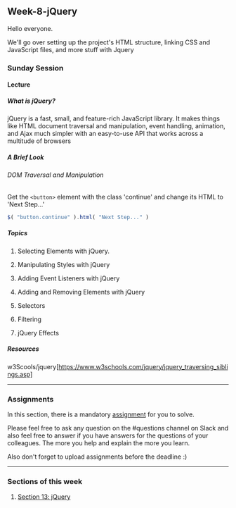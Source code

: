 ## Week-8-jQuery

Hello everyone. 

We'll go over setting up the project's HTML structure, linking CSS and JavaScript files, 
and more stuff with Jquery 

### Sunday Session

#### Lecture

##### What is jQuery?

jQuery is a fast, small, and feature-rich JavaScript library. It makes things like HTML document traversal and manipulation, event handling, animation, and Ajax much simpler with an easy-to-use API that works across a multitude of browsers

##### A Brief Look

###### DOM Traversal and Manipulation

Get the ```<button>``` element with the class 'continue' and change its HTML to 'Next Step...'

```javascript
$( "button.continue" ).html( "Next Step..." )
```

##### Topics

1. Selecting Elements with jQuery.

2. Manipulating Styles with jQuery

3. Adding Event Listeners with jQuery

4. Adding and Removing Elements with jQuery

5. Selectors

6. Filtering

7. jQuery Effects



##### Resources

w3Scools/jquery[https://www.w3schools.com/jquery/jquery_traversing_siblings.asp]

---

### Assignments

In this section, there is a mandatory [assignment](./assignment) for you to solve.

Please feel free to ask any question on the #questions channel on Slack and also feel free to answer if you have answers for the questions of your colleagues. The more you help and explain the more you learn. 

Also don't forget to upload assignments before the deadline :)

---

### Sections of this week

1. [Section 13: jQuery](https://www.udemy.com/the-complete-web-development-bootcamp/learn/lecture/12384172#overview)
